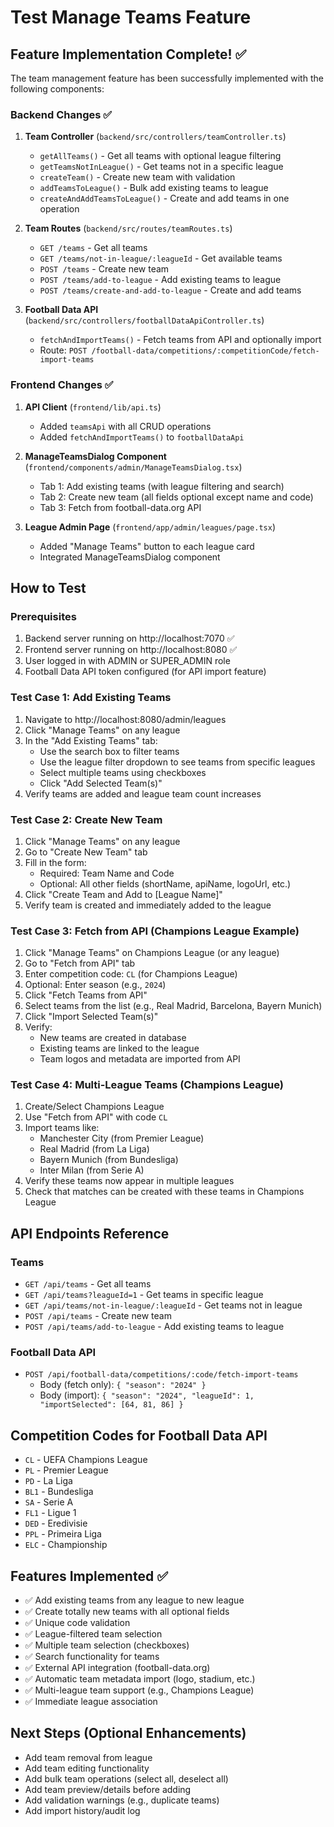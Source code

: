 # Test Manage Teams Feature

## Feature Implementation Complete! ✅

The team management feature has been successfully implemented with the following components:

### Backend Changes ✅
1. **Team Controller** (`backend/src/controllers/teamController.ts`)
   - `getAllTeams()` - Get all teams with optional league filtering
   - `getTeamsNotInLeague()` - Get teams not in a specific league
   - `createTeam()` - Create new team with validation
   - `addTeamsToLeague()` - Bulk add existing teams to league
   - `createAndAddTeamsToLeague()` - Create and add teams in one operation

2. **Team Routes** (`backend/src/routes/teamRoutes.ts`)
   - `GET /teams` - Get all teams
   - `GET /teams/not-in-league/:leagueId` - Get available teams
   - `POST /teams` - Create new team
   - `POST /teams/add-to-league` - Add existing teams to league
   - `POST /teams/create-and-add-to-league` - Create and add teams

3. **Football Data API** (`backend/src/controllers/footballDataApiController.ts`)
   - `fetchAndImportTeams()` - Fetch teams from API and optionally import
   - Route: `POST /football-data/competitions/:competitionCode/fetch-import-teams`

### Frontend Changes ✅
1. **API Client** (`frontend/lib/api.ts`)
   - Added `teamsApi` with all CRUD operations
   - Added `fetchAndImportTeams()` to `footballDataApi`

2. **ManageTeamsDialog Component** (`frontend/components/admin/ManageTeamsDialog.tsx`)
   - Tab 1: Add existing teams (with league filtering and search)
   - Tab 2: Create new team (all fields optional except name and code)
   - Tab 3: Fetch from football-data.org API

3. **League Admin Page** (`frontend/app/admin/leagues/page.tsx`)
   - Added "Manage Teams" button to each league card
   - Integrated ManageTeamsDialog component

## How to Test

### Prerequisites
1. Backend server running on http://localhost:7070 ✅
2. Frontend server running on http://localhost:8080 ✅
3. User logged in with ADMIN or SUPER_ADMIN role
4. Football Data API token configured (for API import feature)

### Test Case 1: Add Existing Teams
1. Navigate to http://localhost:8080/admin/leagues
2. Click "Manage Teams" on any league
3. In the "Add Existing Teams" tab:
   - Use the search box to filter teams
   - Use the league filter dropdown to see teams from specific leagues
   - Select multiple teams using checkboxes
   - Click "Add Selected Team(s)"
4. Verify teams are added and league team count increases

### Test Case 2: Create New Team
1. Click "Manage Teams" on any league
2. Go to "Create New Team" tab
3. Fill in the form:
   - Required: Team Name and Code
   - Optional: All other fields (shortName, apiName, logoUrl, etc.)
4. Click "Create Team and Add to [League Name]"
5. Verify team is created and immediately added to the league

### Test Case 3: Fetch from API (Champions League Example)
1. Click "Manage Teams" on Champions League (or any league)
2. Go to "Fetch from API" tab
3. Enter competition code: `CL` (for Champions League)
4. Optional: Enter season (e.g., `2024`)
5. Click "Fetch Teams from API"
6. Select teams from the list (e.g., Real Madrid, Barcelona, Bayern Munich)
7. Click "Import Selected Team(s)"
8. Verify:
   - New teams are created in database
   - Existing teams are linked to the league
   - Team logos and metadata are imported from API

### Test Case 4: Multi-League Teams (Champions League)
1. Create/Select Champions League
2. Use "Fetch from API" with code `CL`
3. Import teams like:
   - Manchester City (from Premier League)
   - Real Madrid (from La Liga)
   - Bayern Munich (from Bundesliga)
   - Inter Milan (from Serie A)
4. Verify these teams now appear in multiple leagues
5. Check that matches can be created with these teams in Champions League

## API Endpoints Reference

### Teams
- `GET /api/teams` - Get all teams
- `GET /api/teams?leagueId=1` - Get teams in specific league
- `GET /api/teams/not-in-league/:leagueId` - Get teams not in league
- `POST /api/teams` - Create new team
- `POST /api/teams/add-to-league` - Add existing teams to league

### Football Data API
- `POST /api/football-data/competitions/:code/fetch-import-teams`
  - Body (fetch only): `{ "season": "2024" }`
  - Body (import): `{ "season": "2024", "leagueId": 1, "importSelected": [64, 81, 86] }`

## Competition Codes for Football Data API
- `CL` - UEFA Champions League
- `PL` - Premier League
- `PD` - La Liga
- `BL1` - Bundesliga
- `SA` - Serie A
- `FL1` - Ligue 1
- `DED` - Eredivisie
- `PPL` - Primeira Liga
- `ELC` - Championship

## Features Implemented ✅
- ✅ Add existing teams from any league to new league
- ✅ Create totally new teams with all optional fields
- ✅ Unique code validation
- ✅ League-filtered team selection
- ✅ Multiple team selection (checkboxes)
- ✅ Search functionality for teams
- ✅ External API integration (football-data.org)
- ✅ Automatic team metadata import (logo, stadium, etc.)
- ✅ Multi-league team support (e.g., Champions League)
- ✅ Immediate league association

## Next Steps (Optional Enhancements)
- Add team removal from league
- Add team editing functionality
- Add bulk team operations (select all, deselect all)
- Add team preview/details before adding
- Add validation warnings (e.g., duplicate teams)
- Add import history/audit log
